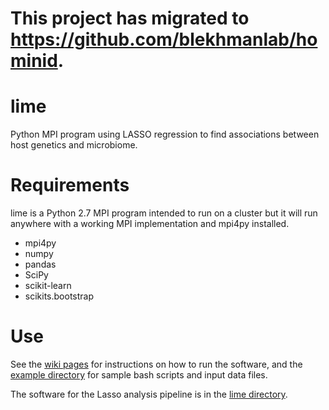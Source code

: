# This project has migrated to https://github.com/blekhmanlab/hominid.

# lime
Python MPI program using LASSO regression to find associations between host genetics and microbiome.

# Requirements
lime is a Python 2.7 MPI program intended to run on a cluster but it will run anywhere with a working MPI implementation and mpi4py installed.

 - mpi4py
 - numpy
 - pandas
 - SciPy
 - scikit-learn
 - scikits.bootstrap

# Use
See the [wiki pages](https://github.com/jklynch/lime/wiki) for 
instructions on how to run the software, and the 
[example directory](https://github.com/jklynch/lime/tree/master/example) for 
sample bash scripts and input data files.

The software for the Lasso analysis pipeline is in 
the [lime directory](https://github.com/jklynch/lime/tree/master/lime).
